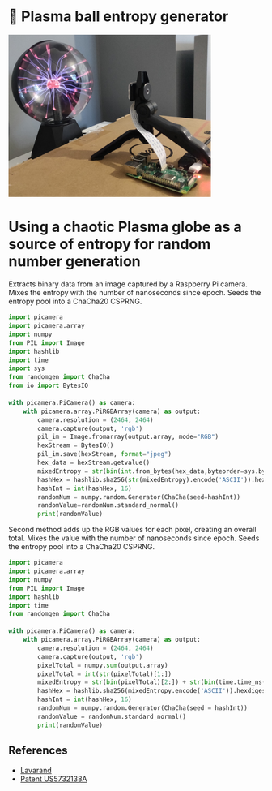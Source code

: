 # 🔮 Plasma ball entropy generator
 
<img src="https://github.com/JW2586/Plasma-ball-entropy-generator/blob/e45cb5215a0c4632ddd4b8947a264bf6d1db87db/Images/Hardware%20setup.jpg" alt="alt text" width="400" height="whatever">

# Using a chaotic Plasma globe as a source of entropy for random number generation
Extracts binary data from an image captured by a Raspberry Pi camera. Mixes the entropy with the number of nanoseconds since epoch. Seeds the entropy pool into a ChaCha20 CSPRNG.
```python
import picamera
import picamera.array
import numpy
from PIL import Image
import hashlib
import time
import sys
from randomgen import ChaCha
from io import BytesIO

with picamera.PiCamera() as camera:
    with picamera.array.PiRGBArray(camera) as output:
        camera.resolution = (2464, 2464)
        camera.capture(output, 'rgb')
        pil_im = Image.fromarray(output.array, mode="RGB")
        hexStream = BytesIO()
        pil_im.save(hexStream, format="jpeg")
        hex_data = hexStream.getvalue()
        mixedEntropy = str(bin(int.from_bytes(hex_data,byteorder=sys.byteorder))[2:]) + str(bin(time.time_ns())[2:])
        hashHex = hashlib.sha256(str(mixedEntropy).encode('ASCII')).hexdigest()
        hashInt = int(hashHex, 16)
        randomNum = numpy.random.Generator(ChaCha(seed=hashInt))
        randomValue=randomNum.standard_normal()
        print(randomValue)
```
Second method adds up the RGB values for each pixel, creating an overall total. Mixes the value with the number of nanoseconds since epoch. Seeds the entropy pool into a ChaCha20 CSPRNG.
```python
import picamera
import picamera.array
import numpy
from PIL import Image
import hashlib
import time
from randomgen import ChaCha

with picamera.PiCamera() as camera:
    with picamera.array.PiRGBArray(camera) as output:
        camera.resolution = (2464, 2464)
        camera.capture(output, 'rgb')
        pixelTotal = numpy.sum(output.array)
        pixelTotal = int(str(pixelTotal)[1:])
        mixedEntropy = str(bin(pixelTotal)[2:]) + str(bin(time.time_ns())[2:])
        hashHex = hashlib.sha256(mixedEntropy.encode('ASCII')).hexdigest()
        hashInt = int(hashHex, 16)
        randomNum = numpy.random.Generator(ChaCha(seed = hashInt))
        randomValue = randomNum.standard_normal()
        print(randomValue)
```

## References
- [Lavarand](https://blog.cloudflare.com/lavarand-in-production-the-nitty-gritty-technical-details/)
- [Patent US5732138A](https://patents.google.com/patent/US5732138)
